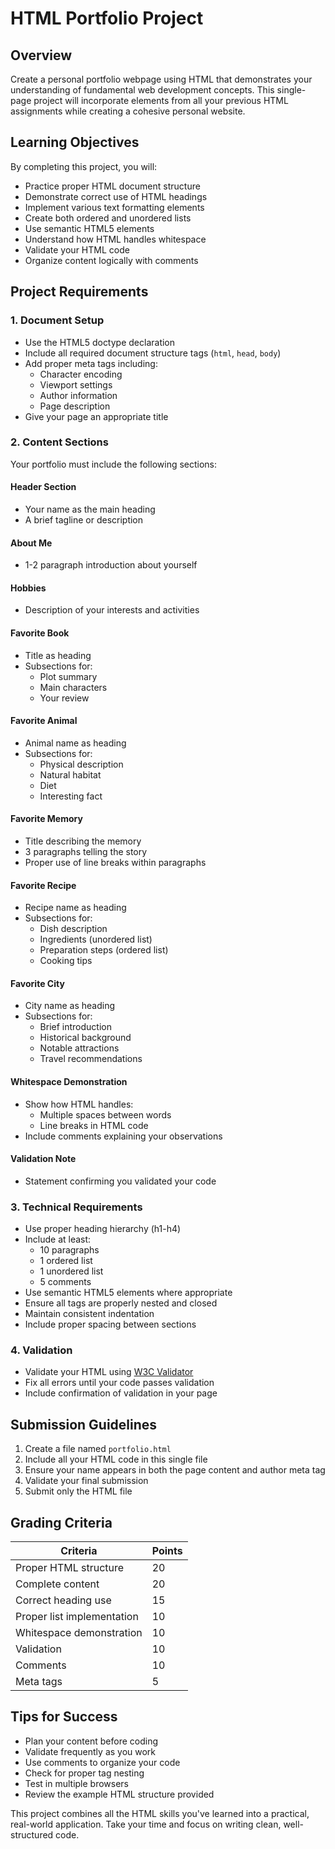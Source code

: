 # HTML Portfolio Project

## Overview
Create a personal portfolio webpage using HTML that demonstrates your understanding of fundamental web development concepts. This single-page project will incorporate elements from all your previous HTML assignments while creating a cohesive personal website.

## Learning Objectives
By completing this project, you will:
- Practice proper HTML document structure
- Demonstrate correct use of HTML headings
- Implement various text formatting elements
- Create both ordered and unordered lists
- Use semantic HTML5 elements
- Understand how HTML handles whitespace
- Validate your HTML code
- Organize content logically with comments

## Project Requirements

### 1. Document Setup
- Use the HTML5 doctype declaration
- Include all required document structure tags (`html`, `head`, `body`)
- Add proper meta tags including:
  - Character encoding
  - Viewport settings
  - Author information
  - Page description
- Give your page an appropriate title

### 2. Content Sections
Your portfolio must include the following sections:

#### Header Section
- Your name as the main heading
- A brief tagline or description

#### About Me
- 1-2 paragraph introduction about yourself

#### Hobbies
- Description of your interests and activities

#### Favorite Book
- Title as heading
- Subsections for:
  - Plot summary
  - Main characters
  - Your review

#### Favorite Animal
- Animal name as heading
- Subsections for:
  - Physical description
  - Natural habitat
  - Diet
  - Interesting fact

#### Favorite Memory
- Title describing the memory
- 3 paragraphs telling the story
- Proper use of line breaks within paragraphs

#### Favorite Recipe
- Recipe name as heading
- Subsections for:
  - Dish description
  - Ingredients (unordered list)
  - Preparation steps (ordered list)
  - Cooking tips

#### Favorite City
- City name as heading
- Subsections for:
  - Brief introduction
  - Historical background
  - Notable attractions
  - Travel recommendations

#### Whitespace Demonstration
- Show how HTML handles:
  - Multiple spaces between words
  - Line breaks in HTML code
- Include comments explaining your observations

#### Validation Note
- Statement confirming you validated your code

### 3. Technical Requirements
- Use proper heading hierarchy (h1-h4)
- Include at least:
  - 10 paragraphs
  - 1 ordered list
  - 1 unordered list
  - 5 comments
- Use semantic HTML5 elements where appropriate
- Ensure all tags are properly nested and closed
- Maintain consistent indentation
- Include proper spacing between sections

### 4. Validation
- Validate your HTML using [W3C Validator](https://validator.w3.org/)
- Fix all errors until your code passes validation
- Include confirmation of validation in your page

## Submission Guidelines
1. Create a file named `portfolio.html`
2. Include all your HTML code in this single file
3. Ensure your name appears in both the page content and author meta tag
4. Validate your final submission
5. Submit only the HTML file

## Grading Criteria
| Criteria                | Points |
|-------------------------|--------|
| Proper HTML structure   | 20     |
| Complete content        | 20     |
| Correct heading use     | 15     |
| Proper list implementation | 10  |
| Whitespace demonstration | 10   |
| Validation              | 10     |
| Comments                | 10     |
| Meta tags               | 5      |

## Tips for Success
- Plan your content before coding
- Validate frequently as you work
- Use comments to organize your code
- Check for proper tag nesting
- Test in multiple browsers
- Review the example HTML structure provided

This project combines all the HTML skills you've learned into a practical, real-world application. Take your time and focus on writing clean, well-structured code.
